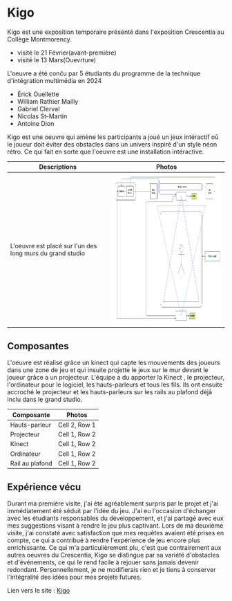 # Kigo

Kigo est une exposition temporaire présenté dans l'exposition Crescentia au Collège Montmorency.
- visité le 21 Février(avant-première)
- visité le 13 Mars(Ouevrture)

L'oeuvre a été conĉu par 5 étudiants du programme de la technique d'intégration multimédia en 2024
- Érick Ouellette
- William Rathier Mailly
- Gabriel Clerval
- Nicolas St-Martin
- Antoine Dion

Kigo est une oeuvre qui amène les participants a joué un jeux intéractif oû le joueur doit éviter des obstacles dans un univers inspiré d'un style néon rétro. Ce qui fait en sorte que l'oeuvre est une installation intéractive. 

| Descriptions         |Photos |
| ------------- | ------------- |
| L'oeuvre est placé sur l'un des long murs du grand studio | <img  width="500" height="350" src="../media/plan_kigo.png"> |

## Composantes
L'oeuvre est réalisé grâce un kinect qui capte les mouvements des joueurs dans une zone de jeu et qui insuite projette le jeux sur le mur devant le joueur grâce a un projecteur.  L'équipe a du apporter la Kinect , le projecteur, l'ordinateur pour le logiciel, les hauts-parleurs et tous les fils. Ils ont ensuite accroché le projecteur et les hauts-parleurs sur les rails au plafond déjâ inclu dans le grand studio.

| Composante         |Photos |
| ------------- | ------------- |
| Hauts-parleur | Cell 2, Row 1 |
| Projecteur | Cell 1, Row 2 |
| Kinect  | Cell 1, Row 2 |
| Ordinateur  | Cell 1, Row 2 |
| Rail au plafond | Cell 1, Row 2 |

## Expérience vécu

Durant ma première visite, j'ai été agréablement surpris par le projet et j'ai immédiatement été séduit par l'idée du jeu. J'ai eu l'occasion d'échanger avec les étudiants responsables du développement, et j'ai partagé avec eux mes suggestions visant à rendre le jeu plus captivant. Lors de ma deuxième visite, j'ai constaté avec satisfaction que mes requêtes avaient été prises en compte, ce qui a contribué à rendre l'expérience de jeu encore plus enrichissante. Ce qui m'a particulièrement plu, c'est que contrairement aux autres oeuvres du Crescentia, Kigo se distingue par sa variété d'obstacles et d'événements, ce qui le rend facile à rejouer sans jamais devenir redondant. Personnellement, je ne modifierais rien et je tiens à conserver l'intégralité des idées pour mes projets futures.

 Lien vers le site : [Kigo](https://tim-montmorency.com/2024/projets/Kigo/docs/web/index.html)





